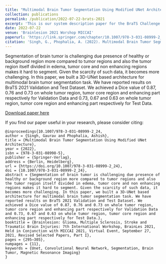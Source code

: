 ```yaml
---
title: "Multimodal Brain Tumor Segmentation Using Modified UNet Architecture"
collection: publications
permalink: /publication/2022-07-22-brats-2021
excerpt: 'This is our system description paper for the BraTS Challenge 2021.'
date: 2022-07-22
venue: 'Brainlesion 2021 Worshop MICCAI'
paperurl: 'https://link.springer.com/chapter/10.1007/978-3-031-08999-2_24'
citation: 'Singh, G., Phophalia, A. (2022). Multimodal Brain Tumor Segmentation Using Modified UNet Architecture. In: Crimi, A., Bakas, S. (eds) Brainlesion: Glioma, Multiple Sclerosis, Stroke and Traumatic Brain Injuries. BrainLes 2021. Lecture Notes in Computer Science, vol 12962. Springer, Cham. https://doi.org/10.1007/978-3-031-08999-2_24'
---
```

Segmentation of brain tumor is challenging due presence of healthy or background region more compared to tumor regions and also the tumor region itself divided in edema, tumor core and non enhancing regions makes it hard to segment. Given the scarcity of such data, it becomes more challenging. In this paper, we built a 3D-UNet based architecture for multimodal brain tumor segmentation task. We have reported results on BraTS 2021 Validation and Test Dataset. We achieved a Dice value of 0.87, 0.76 and 0.73 on whole tumor region, tumor core region and enhancing part respectively for Validation Data and 0.73, 0.67 and 0.63 on whole tumor region, tumor core region and enhancing part respectively for Test Data.

[Download paper here](https://link.springer.com/chapter/10.1007/978-3-031-08999-2_24)

If you find our paper useful in your research, please consider citing:
```
@inproceedings{10.1007/978-3-031-08999-2_24,
author = {Singh, Gaurav and Phophalia, Ashish},
title = {Multimodal Brain Tumor Segmentation Using Modified UNet Architecture},
year = {2022},
isbn = {978-3-031-08998-5},
publisher = {Springer-Verlag},
address = {Berlin, Heidelberg},
url = {https://doi.org/10.1007/978-3-031-08999-2_24},
doi = {10.1007/978-3-031-08999-2_24},
abstract = {Segmentation of brain tumor is challenging due presence of healthy or background region more compared to tumor regions and also the tumor region itself divided in edema, tumor core and non enhancing regions makes it hard to segment. Given the scarcity of such data, it becomes more challenging. In this paper, we built a 3D-UNet based architecture for multimodal brain tumor segmentation task. We have reported results on BraTS 2021 Validation and Test Dataset. We achieved a Dice value of 0.87, 0.76 and 0.73 on whole tumor region, tumor core region and enhancing part respectively for Validation Data and 0.73, 0.67 and 0.63 on whole tumor region, tumor core region and enhancing part respectively for Test Data.},
booktitle = {Brainlesion: Glioma, Multiple Sclerosis, Stroke and Traumatic Brain Injuries: 7th International Workshop, BrainLes 2021, Held in Conjunction with MICCAI 2021, Virtual Event, September 27, 2021, Revised Selected Papers, Part I},
pages = {295–305},
numpages = {11},
keywords = {Unet, Convolutional Neural Network, Segmentation, Brain Tumor, Magnetic Resonance Imaging}
}
```
